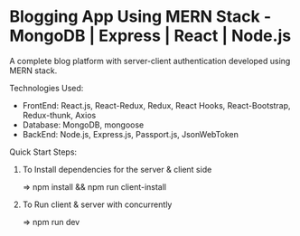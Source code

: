 # Blogging App Using MERN Stack - MongoDB | Express | React | Node.js
A complete blog platform with server-client authentication developed using MERN stack.

Technologies Used:

- FrontEnd: React.js, React-Redux, Redux, React Hooks, React-Bootstrap, Redux-thunk, Axios
- Database: MongoDB, mongoose
- BackEnd: Node.js, Express.js, Passport.js, JsonWebToken

Quick Start Steps:

1. To Install dependencies for the server & client side

   => npm install && npm run client-install

2. To Run client & server with concurrently

   => npm run dev

